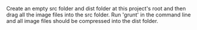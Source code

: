 Create an empty src folder and dist folder at this project's root and then drag all the image files into the src folder.
Run 'grunt' in the command line and all image files should be compressed into the dist folder. 
